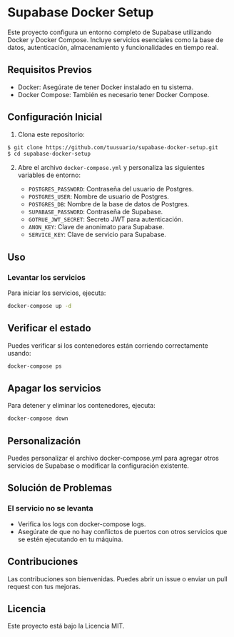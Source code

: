 # Supabase Docker Setup

Este proyecto configura un entorno completo de Supabase utilizando Docker y Docker Compose. Incluye servicios esenciales como la base de datos, autenticación, almacenamiento y funcionalidades en tiempo real.

## Requisitos Previos

- Docker: Asegúrate de tener Docker instalado en tu sistema.
- Docker Compose: También es necesario tener Docker Compose.

## Configuración Inicial

1. Clona este repositorio:

```bash
$ git clone https://github.com/tuusuario/supabase-docker-setup.git
$ cd supabase-docker-setup
```

2. Abre el archivo `docker-compose.yml` y personaliza las siguientes variables de entorno:

	- `POSTGRES_PASSWORD`: Contraseña del usuario de Postgres.
	- `POSTGRES_USER`: Nombre de usuario de Postgres.
	- `POSTGRES_DB`: Nombre de la base de datos de Postgres.
	- `SUPABASE_PASSWORD`: Contraseña de Supabase.
	- `GOTRUE_JWT_SECRET`: Secreto JWT para autenticación.
	- `ANON_KEY`: Clave de anonimato para Supabase.
	- `SERVICE_KEY`: Clave de servicio para Supabase.

## Uso

### Levantar los servicios

Para iniciar los servicios, ejecuta:

```bash
docker-compose up -d
```

## Verificar el estado
Puedes verificar si los contenedores están corriendo correctamente usando:

```bash
docker-compose ps
```

## Apagar los servicios
Para detener y eliminar los contenedores, ejecuta:

```bash
docker-compose down
```

## Personalización

Puedes personalizar el archivo docker-compose.yml para agregar otros servicios de Supabase o modificar la configuración existente.

## Solución de Problemas

### El servicio no se levanta
- Verifica los logs con docker-compose logs.
- Asegúrate de que no hay conflictos de puertos con otros servicios que se estén ejecutando en tu máquina.

## Contribuciones

Las contribuciones son bienvenidas. Puedes abrir un issue o enviar un pull request con tus mejoras.

## Licencia

Este proyecto está bajo la Licencia MIT.

